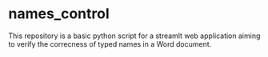 # names_control
This repository is a basic python script for a streamlt web application aiming to verify the correcness of typed names in a Word document.
